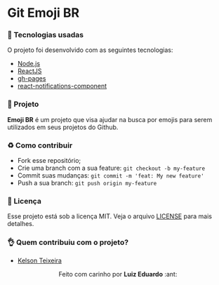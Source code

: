 # Git Emoji BR

### :rocket: Tecnologias usadas

O projeto foi desenvolvido com as seguintes tecnologias:

- [Node.js](https://nodejs.org/pt-br/)
- [ReactJS](https://pt-br.reactjs.org/)
- [gh-pages](https://www.npmjs.com/package/gh-pages)
- [react-notifications-component](https://www.npmjs.com/package/react-notifications-component)

### :muscle: Projeto

<b>Emoji BR</b> é um projeto que visa ajudar na busca por emojis para serem utilizados em seus projetos do Github.

### :recycle: Como contribuir

- Fork esse repositório;
- Crie uma branch com a sua feature: `git checkout -b my-feature`
- Commit suas mudanças: `git commit -m 'feat: My new feature'`
- Push a sua branch: `git push origin my-feature`

### :pencil: Licença

Esse projeto está sob a licença MIT. Veja o arquivo [LICENSE](LICENSE) para mais detalhes.

### :ok_hand: Quem contribuiu com o projeto?

- [Kelson Teixeira](https://github.com/KelsonTeixeira)

<p align="center">Feito com carinho por <strong>Luiz Eduardo</strong> :ant:</p>
